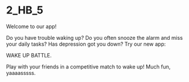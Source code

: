 # 2_HB_5

Welcome to our app! 

Do you have trouble waking up? Do you often snooze the alarm and miss your daily tasks? Has depression got you down? Try our new app:

WAKE UP BATTLE.

Play with your friends in a competitive match to wake up! Much fun, yaaaasssss.